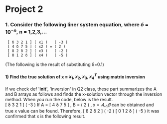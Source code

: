 # Project 2

### 1. Consider the following liner system equation, where $\delta$ = ${10}^{-n}$, n = 1,2,3,...
     [ δ 3 2 1 ] ( x1 )   ( -3 )
     [ 4 δ 7 5 ] ( x2 ) = ( 2 )
     [ 8 2 δ 2 ] ( x3 )   ( -2 ) 
     [ 0 1 2 δ ] ( x4 )   ( -5 )
(The following is the result of substituting δ=0.1)    
    
#### 1) Find the true solution of x = ${{x_{1}, x_{2}, x_{3}, x_{4}}}^{T}$ using matrix inversion
    
If we check def '__init__', 'inversion' in Q2 class, these part summarizes the A and B arrays as follows and finds the x-solution vector through the inversion method. When you run the code, below is the result.    
        [ δ 3 2 1 ]       ( -3 )
If  A = [ 4 δ 7 5 ] , B = ( 2 )  , x = $𝐴_{-1}𝐵$ can be obtained and true x value can be found. Therefore, 
        [ 8 2 δ 2 ]       ( -2 ) 
        [ 0 1 2 δ ]       ( -5 )
it was confirmed that x is the following result.  
